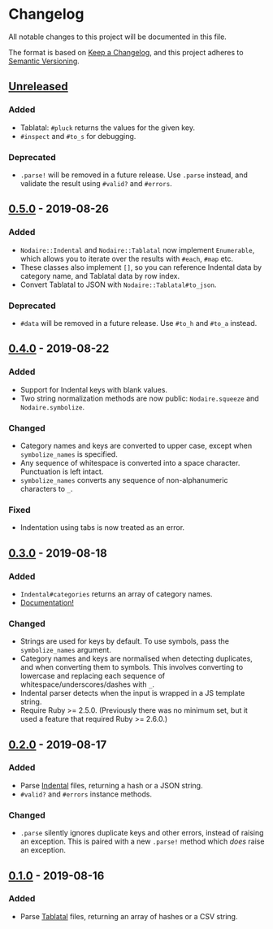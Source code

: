 # Changelog

All notable changes to this project will be documented in this file.

The format is based on [Keep a Changelog](https://keepachangelog.com/en/1.0.0/),
and this project adheres to [Semantic Versioning](https://semver.org/spec/v2.0.0.html).

<!-- ====================================================================== -->
## [Unreleased]

### Added
- Tablatal: `#pluck` returns the values for the given key.
- `#inspect` and `#to_s` for debugging.

### Deprecated
- `.parse!` will be removed in a future release. Use `.parse` instead, and
  validate the result using `#valid?` and `#errors`.

<!-- ====================================================================== -->
## [0.5.0] - 2019-08-26

### Added
- `Nodaire::Indental` and `Nodaire::Tablatal` now implement `Enumerable`, which
  allows you to iterate over the results with `#each`, `#map` etc.
- These classes also implement `[]`, so you can reference Indental data by
  category name, and Tablatal data by row index.
- Convert Tablatal to JSON with `Nodaire::Tablatal#to_json`.

### Deprecated
- `#data` will be removed in a future release. Use `#to_h` and `#to_a` instead.

<!-- ====================================================================== -->
## [0.4.0] - 2019-08-22

### Added
- Support for Indental keys with blank values.
- Two string normalization methods are now public: `Nodaire.squeeze` and
  `Nodaire.symbolize`.

### Changed
- Category names and keys are converted to upper case, except when
  `symbolize_names` is specified.
- Any sequence of whitespace is converted into a space character. Punctuation
  is left intact.
- `symbolize_names` converts any sequence of non-alphanumeric characters to `_`.

### Fixed
- Indentation using tabs is now treated as an error.

<!-- ====================================================================== -->
## [0.3.0] - 2019-08-18

### Added
- `Indental#categories` returns an array of category names.
- [Documentation!](https://slisne.github.io/nodaire/)

### Changed
- Strings are used for keys by default. To use symbols, pass the
  `symbolize_names` argument.
- Category names and keys are normalised when detecting duplicates, and when
  converting them to symbols. This involves converting to lowercase and
  replacing each sequence of whitespace/underscores/dashes with `_`.
- Indental parser detects when the input is wrapped in a JS template string.
- Require Ruby >= 2.5.0. (Previously there was no minimum set, but it used
  a feature that required Ruby >= 2.6.0.)

<!-- ====================================================================== -->
## [0.2.0] - 2019-08-17

### Added
- Parse [Indental](https://wiki.xxiivv.com/#indental) files,
  returning a hash or a JSON string.
- `#valid?` and `#errors` instance methods.

### Changed
- `.parse` silently ignores duplicate keys and other errors, instead of raising
  an exception. This is paired with a new `.parse!` method which _does_ raise
  an exception.

<!-- ====================================================================== -->
## [0.1.0] - 2019-08-16

### Added
- Parse [Tablatal](https://wiki.xxiivv.com/#tablatal) files,
  returning an array of hashes or a CSV string.

<!-- ====================================================================== -->
[Unreleased]: https://github.com/slisne/nodaire/compare/v0.5.0...HEAD
[0.5.0]: https://github.com/slisne/nodaire/releases/tag/v0.5.0
[0.4.0]: https://github.com/slisne/nodaire/releases/tag/v0.4.0
[0.3.0]: https://github.com/slisne/nodaire/releases/tag/v0.3.0
[0.2.0]: https://github.com/slisne/nodaire/releases/tag/v0.2.0
[0.1.0]: https://github.com/slisne/nodaire/releases/tag/v0.1.0
